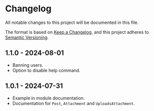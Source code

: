 # Changelog

All notable changes to this project will be documented in this file.

The format is based on [Keep a Changelog](https://keepachangelog.com/en/1.1.0/),
and this project adheres to [Semantic Versioning](https://semver.org/spec/v2.0.0.html).

## 1.1.0 - 2024-08-01

- Banning users.
- Option to disable help command.

## 1.0.1 - 2024-07-31

- Example in module documentation.
- Documentation for `Post`, `Attachment` and `UploadsAttachment`.
